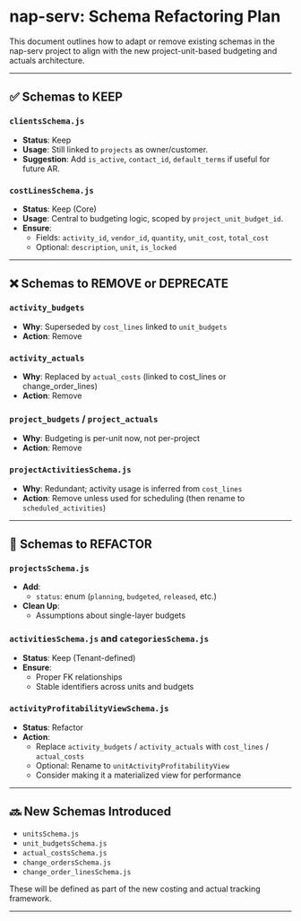 # nap-serv: Schema Refactoring Plan

This document outlines how to adapt or remove existing schemas in the nap-serv project to align with the new project-unit-based budgeting and actuals architecture.

---

## ✅ Schemas to KEEP

### `clientsSchema.js`
- **Status**: Keep
- **Usage**: Still linked to `projects` as owner/customer.
- **Suggestion**: Add `is_active`, `contact_id`, `default_terms` if useful for future AR.

### `costLinesSchema.js`
- **Status**: Keep (Core)
- **Usage**: Central to budgeting logic, scoped by `project_unit_budget_id`.
- **Ensure**:
  - Fields: `activity_id`, `vendor_id`, `quantity`, `unit_cost`, `total_cost`
  - Optional: `description`, `unit`, `is_locked`

---

## ❌ Schemas to REMOVE or DEPRECATE

### `activity_budgets`
- **Why**: Superseded by `cost_lines` linked to `unit_budgets`
- **Action**: Remove

### `activity_actuals`
- **Why**: Replaced by `actual_costs` (linked to cost_lines or change_order_lines)
- **Action**: Remove

### `project_budgets` / `project_actuals`
- **Why**: Budgeting is per-unit now, not per-project
- **Action**: Remove

### `projectActivitiesSchema.js`
- **Why**: Redundant; activity usage is inferred from `cost_lines`
- **Action**: Remove unless used for scheduling (then rename to `scheduled_activities`)

---

## 🔄 Schemas to REFACTOR

### `projectsSchema.js`
- **Add**:
  - `status`: enum (`planning`, `budgeted`, `released`, etc.)
- **Clean Up**:
  - Assumptions about single-layer budgets

### `activitiesSchema.js` and `categoriesSchema.js`
- **Status**: Keep (Tenant-defined)
- **Ensure**:
  - Proper FK relationships
  - Stable identifiers across units and budgets

### `activityProfitabilityViewSchema.js`
- **Status**: Refactor
- **Action**:
  - Replace `activity_budgets` / `activity_actuals` with `cost_lines` / `actual_costs`
  - Optional: Rename to `unitActivityProfitabilityView`
  - Consider making it a materialized view for performance

---

## 🔜 New Schemas Introduced

- `unitsSchema.js`
- `unit_budgetsSchema.js`
- `actual_costsSchema.js`
- `change_ordersSchema.js`
- `change_order_linesSchema.js`

These will be defined as part of the new costing and actual tracking framework.

---